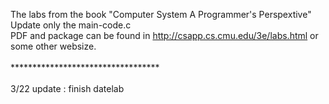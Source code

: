 The labs from the book "Computer System A Programmer's Perspextive"</br>
Update only the main-code.c</br>
PDF and package can be found in http://csapp.cs.cmu.edu/3e/labs.html or some other websize.</br>
</br>
**********************************</br>
</br>
3/22 update : finish datelab</br>